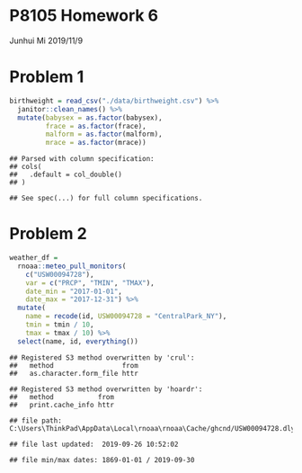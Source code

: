 P8105 Homework 6
================
Junhui Mi
2019/11/9

# Problem 1

``` r
birthweight = read_csv("./data/birthweight.csv") %>%
  janitor::clean_names() %>%
  mutate(babysex = as.factor(babysex),
         frace = as.factor(frace),
         malform = as.factor(malform),
         mrace = as.factor(mrace))
```

    ## Parsed with column specification:
    ## cols(
    ##   .default = col_double()
    ## )

    ## See spec(...) for full column specifications.

# Problem 2

``` r
weather_df = 
  rnoaa::meteo_pull_monitors(
    c("USW00094728"),
    var = c("PRCP", "TMIN", "TMAX"), 
    date_min = "2017-01-01",
    date_max = "2017-12-31") %>%
  mutate(
    name = recode(id, USW00094728 = "CentralPark_NY"),
    tmin = tmin / 10,
    tmax = tmax / 10) %>%
  select(name, id, everything())
```

    ## Registered S3 method overwritten by 'crul':
    ##   method                 from
    ##   as.character.form_file httr

    ## Registered S3 method overwritten by 'hoardr':
    ##   method           from
    ##   print.cache_info httr

    ## file path:          C:\Users\ThinkPad\AppData\Local\rnoaa\rnoaa\Cache/ghcnd/USW00094728.dly

    ## file last updated:  2019-09-26 10:52:02

    ## file min/max dates: 1869-01-01 / 2019-09-30
